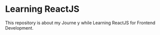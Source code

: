 # Learning ReactJS

This repository is about my Journe y while Learning ReactJS for Frontend Development.


